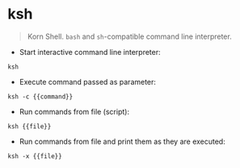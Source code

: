 # ksh

> Korn Shell.
> `bash` and `sh`-compatible command line interpreter.

- Start interactive command line interpreter:

`ksh`

- Execute command passed as parameter:

`ksh -c {{command}}`

- Run commands from file (script):

`ksh {{file}}`

- Run commands from file and print them as they are executed:

`ksh -x {{file}}`
